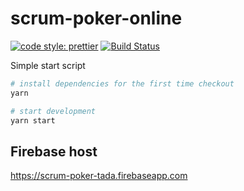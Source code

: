 # scrum-poker-online

[![code style: prettier](https://img.shields.io/badge/code_style-prettier-ff69b4.svg?style=flat-square)](https://github.com/prettier/prettier)
[![Build Status](https://travis-ci.org/manh-vv/scrum-poker-online.svg?branch=master)](https://travis-ci.org/manh-vv/scrum-poker-online)

Simple start script

```sh
# install dependencies for the first time checkout
yarn

# start development
yarn start
```

## Firebase host

https://scrum-poker-tada.firebaseapp.com
